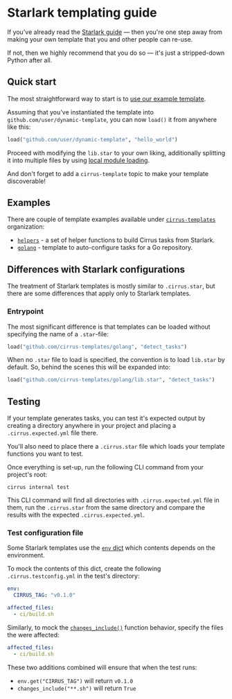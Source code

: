 # Starlark templating guide

If you've already read the [Starlark guide](STARLARK.md) — then you're one step away from making your own template that you and other people can re-use.

If not, then we highly recommend that you do so — it's just a stripped-down Python after all.

## Quick start

The most straightforward way to start is to [use our example template](https://github.com/cirrus-templates/example).

Assuming that you've instantiated the template into `github.com/user/dynamic-template`, you can now `load()` it from anywhere like this:

```python
load("github.com/user/dynamic-template", "hello_world")
```

Proceed with modifying the `lib.star` to your own liking, additionally splitting it into multiple files by using [local module loading](STARLARK.md#local).

And don't forget to add a `cirrus-template` topic to make your template discoverable!

## Examples

There are couple of template examples available under [`cirrus-templates`](https://github.com/cirrus-templates) organization:

* [`helpers`](https://github.com/cirrus-templates/helpers) - a set of helper functions to build Cirrus tasks from Starlark.
* [`golang`](https://github.com/cirrus-templates/golang) - template to auto-configure tasks for a Go repository.

## Differences with Starlark configurations

The treatment of Starlark templates is mostly similar to `.cirrus.star`, but there are some differences that apply only to Starlark templates.

### Entrypoint

The most significant difference is that templates can be loaded without specifying the name of a `.star`-file:

```python
load("github.com/cirrus-templates/golang", "detect_tasks")
```

When no `.star` file to load is specified, the convention is to load `lib.star` by default. So, behind the scenes this will be expanded into:

```python
load("github.com/cirrus-templates/golang/lib.star", "detect_tasks")
```

## Testing

If your template generates tasks, you can test it's expected output by creating a directory anywhere in your project and placing a `.cirrus.expected.yml` file there.

You'll also need to place there a `.cirrus.star` file which loads your template functions you want to test.

Once everything is set-up, run the following CLI command from your project's root:

```
cirrus internal test
```

This CLI command will find all directories with `.cirrus.expected.yml` file in them, run the `.cirrus.star` from the same directory and compare the results with the expected `.cirrus.expected.yml`.

### Test configuration file

Some Starlark templates use the [`env` dict](https://github.com/cirruslabs/cirrus-cli/blob/master/STARLARK.md#env) which contents depends on the environment.

To mock the contents of this dict, create the following `.cirrus.testconfig.yml` in the test's directory:

```yaml
env:
  CIRRUS_TAG: "v0.1.0"

affected_files:
  - ci/build.sh
```

Similarly, to mock the [`changes_include()`](https://github.com/cirruslabs/cirrus-cli/blob/master/STARLARK.md#changes_include) function behavior, specify the files the were affected:

```yaml
affected_files:
  - ci/build.sh
```

These two additions combined will ensure that when the test runs:

* `env.get("CIRRUS_TAG")` will return `v0.1.0`
* `changes_include("**.sh")` will return `True`
